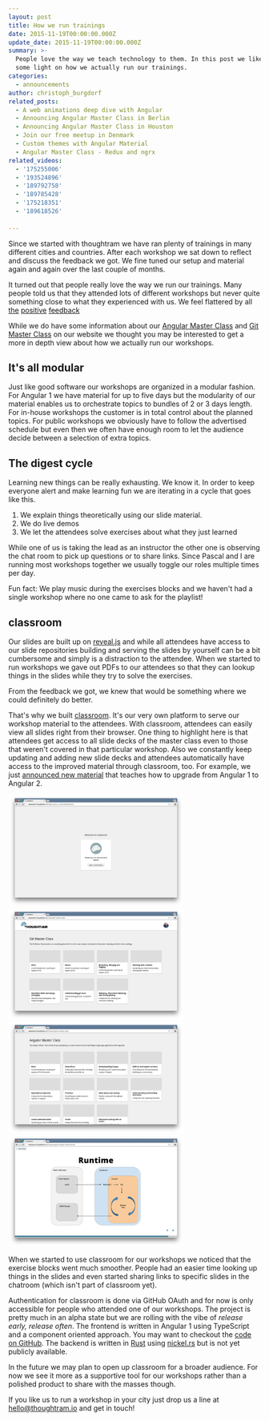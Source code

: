 ```yaml
---
layout: post
title: How we run trainings
date: 2015-11-19T00:00:00.000Z
update_date: 2015-11-19T00:00:00.000Z
summary: >-
  People love the way we teach technology to them. In this post we like to shed
  some light on how we actually run our trainings.
categories:
  - announcements
author: christoph_burgdorf
related_posts:
  - A web animations deep dive with Angular
  - Announcing Angular Master Class in Berlin
  - Announcing Angular Master Class in Houston
  - Join our free meetup in Denmark
  - Custom themes with Angular Material
  - Angular Master Class - Redux and ngrx
related_videos:
  - '175255006'
  - '193524896'
  - '189792758'
  - '189785428'
  - '175218351'
  - '189618526'

---
```


Since we started with thoughtram we have ran plenty of trainings in many different cities and countries. After each workshop we sat down to reflect and discuss the feedback we got. We fine tuned our setup and material again and again over the last couple of months.

It turned out that people really love the way we run our trainings. Many people told us that they attended lots of different workshops but never quite something close to what they experienced with us. We feel flattered by all [the](https://twitter.com/terrible_herbst/status/630744936053391360) [positive](http://jvandemo.com/thoughtram-angular-master-class-review/) [feedback](https://www.facebook.com/thoughtram/reviews/)

While we do have some information about our [Angular Master Class](http://thoughtram.io/angular-master-class.html) and [Git Master Class](http://thoughtram.io/git-master-class.html) on our website we thought you may be interested to get a more in depth view about how we actually run our workshops.

## It's all modular

Just like good software our workshops are organized in a modular fashion. For Angular 1 we have material for up to five days but the modularity of our material enables us to orchestrate topics to bundles of 2 or 3 days length. For in-house workshops the customer is in total control about the planned topics. For public workshops we obviously have to follow the advertised schedule but even then we often have enough room to let the audience decide between a selection of extra topics.

## The digest cycle

Learning new things can be really exhausting. We know it. In order to keep everyone alert and make learning fun we are iterating in a cycle that goes like this.

1. We explain things theoretically using our slide material.
2. We do live demos
3. We let the attendees solve exercises about what they just learned

While one of us is taking the lead as an instructor the other one is observing the chat room to pick up questions or to share links. Since Pascal and I are running most workshops together we usually toggle our roles multiple times per day.

Fun fact: We play music during the exercises blocks and we haven't had a single workshop where no one came to ask for the playlist!

## classroom

Our slides are built up on [reveal.js](https://github.com/hakimel/reveal.js) and while all attendees have access to our slide repositories building and serving the slides by yourself can be a bit cumbersome and simply is a distraction to the attendee. When we started to run workshops we gave out PDFs to our attendees so that they can lookup things in the slides while they try to solve the exercises.

From the feedback we got, we knew that would be something where we could definitely do better.

That's why we built [classroom](http://classroom.thoughtram.io). It's our very own platform to serve our workshop material to the attendees. With classroom, attendees can easily view all slides right from their browser. One thing to highlight here is that attendees get access to all slide decks of the master class even to those that weren't covered in that particular workshop. Also we constantly keep updating and adding new slide decks and attendees automatically have access to the improved material through classroom, too. For example, we just [announced new material](http://blog.thoughtram.io/announcements/2015/10/26/angular-master-class-extended-ngupgrade.html) that teaches how to upgrade from Angular 1 to Angular 2.

<img src="/assets/classroom_login.png" style="width: 350px;"/>
<img src="/assets/classroom_gmc.png" style="width: 350px;"/>
<img src="/assets/classroom_amc.png" style="width: 350px;"/>
<img src="/assets/classroom_digest_cycle.png" style="width: 350px;"/>

When we started to use classroom for our workshops we noticed that the exercise blocks went much smoother. People had an easier time looking up things in the slides and even started sharing links to specific slides in the chatroom (which isn't part of classroom yet).

Authentication for classroom is done via GitHub OAuth and for now is only accessible for people who attended one of our workshops. The project is pretty much in an alpha state but we are rolling with the vibe of *release early, release often*. The frontend is written in Angular 1 using TypeScript and a component oriented approach. You may want to checkout the [code on GitHub](https://github.com/thoughtram/classroom-app). The backend is written in [Rust](http://rust-lang.org) using [nickel.rs](http://nickel.rs) but is not yet publicly available.

In the future we may plan to open up classroom for a broader audience. For now we see it more as a supportive tool for our workshops rather than a polished product to share with the masses though.

If you like us to run a workshop in your city just drop us a line at <hello@thoughtram.io> and get in touch!
